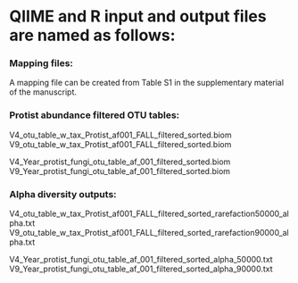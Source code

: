 # QIIME and R input and output files are named as follows:

### Mapping files:
A mapping file can be created from Table S1 in the supplementary material of the manuscript.


### Protist abundance filtered OTU tables:
V4_otu_table_w_tax_Protist_af001_FALL_filtered_sorted.biom
V9_otu_table_w_tax_Protist_af001_FALL_filtered_sorted.biom

V4_Year_protist_fungi_otu_table_af_001_filtered_sorted.biom
V9_Year_protist_fungi_otu_table_af_001_filtered_sorted.biom

### Alpha diversity outputs:

V4_otu_table_w_tax_Protist_af001_FALL_filtered_sorted_rarefaction50000_alpha.txt
V9_otu_table_w_tax_Protist_af001_FALL_filtered_sorted_rarefaction90000_alpha.txt

V4_Year_protist_fungi_otu_table_af_001_filtered_sorted_alpha_50000.txt
V9_Year_protist_fungi_otu_table_af_001_filtered_sorted_alpha_90000.txt
